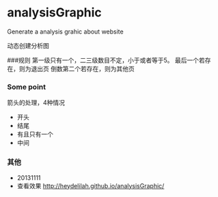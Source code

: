 analysisGraphic
===============

Generate a analysis grahic about website

动态创建分析图

###规则
第一级只有一个，二三级数目不定，小于或者等于5。
最后一个若存在，则为退出页
倒数第二个若存在，则为其他页


### Some point
箭头的处理，4种情况
* 开头
* 结尾
* 有且只有一个
* 中间


### 其他
* 20131111
* 查看效果 http://heydelilah.github.io/analysisGraphic/
